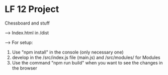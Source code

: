 # LF 12 Project

Chessboard and stuff

--> Index.html in /dist

--> For setup:
1. Use "npm install" in the console (only necessary one)
2. develop in the /src/index.js file (main.js) and /src/modules/ for Modules
3. Use the command "npm run build" when you want to see the changes in the browser
